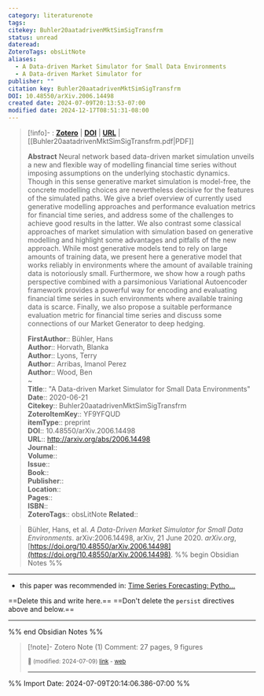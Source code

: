 ```yaml
---
category: literaturenote
tags: 
citekey: Buhler20aatadrivenMktSimSigTransfrm
status: unread
dateread: 
ZoteroTags: obsLitNote
aliases:
  - A Data-driven Market Simulator for Small Data Environments
  - A Data-driven Market Simulator for
publisher: ""
citation key: Buhler20aatadrivenMktSimSigTransfrm
DOI: 10.48550/arXiv.2006.14498
created date: 2024-07-09T20:13:53-07:00
modified date: 2024-12-17T08:51:31-08:00
---
```


> [!info]- : [**Zotero**](zotero://select/library/items/YF9YFQUD)  | [**DOI**](https://doi.org/10.48550/arXiv.2006.14498)  | [**URL**](http://arxiv.org/abs/2006.14498) | [[Buhler20aatadrivenMktSimSigTransfrm.pdf|PDF]]
>
> 
> **Abstract**
> Neural network based data-driven market simulation unveils a new and flexible way of modelling financial time series without imposing assumptions on the underlying stochastic dynamics. Though in this sense generative market simulation is model-free, the concrete modelling choices are nevertheless decisive for the features of the simulated paths. We give a brief overview of currently used generative modelling approaches and performance evaluation metrics for financial time series, and address some of the challenges to achieve good results in the latter. We also contrast some classical approaches of market simulation with simulation based on generative modelling and highlight some advantages and pitfalls of the new approach. While most generative models tend to rely on large amounts of training data, we present here a generative model that works reliably in environments where the amount of available training data is notoriously small. Furthermore, we show how a rough paths perspective combined with a parsimonious Variational Autoencoder framework provides a powerful way for encoding and evaluating financial time series in such environments where available training data is scarce. Finally, we also propose a suitable performance evaluation metric for financial time series and discuss some connections of our Market Generator to deep hedging.
> 
> 
> **FirstAuthor**:: Bühler, Hans  
> **Author**:: Horvath, Blanka  
> **Author**:: Lyons, Terry  
> **Author**:: Arribas, Imanol Perez  
> **Author**:: Wood, Ben  
~    
> **Title**:: "A Data-driven Market Simulator for Small Data Environments"  
> **Date**:: 2020-06-21  
> **Citekey**:: Buhler20aatadrivenMktSimSigTransfrm  
> **ZoteroItemKey**:: YF9YFQUD  
> **itemType**:: preprint  
> **DOI**:: 10.48550/arXiv.2006.14498  
> **URL**:: http://arxiv.org/abs/2006.14498  
> **Journal**::   
> **Volume**::   
> **Issue**::   
> **Book**::   
> **Publisher**::   
> **Location**::    
> **Pages**::   
> **ISBN**::   
> **ZoteroTags**:: obsLitNote
> **Related**:: 

> Bühler, Hans, et al. _A Data-Driven Market Simulator for Small Data Environments_. arXiv:2006.14498, arXiv, 21 June 2020. _arXiv.org_, [https://doi.org/10.48550/arXiv.2006.14498](https://doi.org/10.48550/arXiv.2006.14498).
%% begin Obsidian Notes %%
___

- this paper was recommended in: [Time Series Forecasting: Pytho...](https://opendatascience.com/time-series-forecasting-and-simulations-python-signature-transformation-method/)

==Delete this and write here.==
==Don't delete the `persist` directives above and below.==
___
%% end Obsidian Notes %%

> [!note]- Zotero Note (1)
> Comment: 27 pages, 9 figures
> 
> <small>📝️ (modified: 2024-07-09) [link](zotero://select/library/items/MFXEMEBC) - [web](http://zotero.org/users/60638/items/MFXEMEBC)</small>
>  
> ---




%% Import Date: 2024-07-09T20:14:06.386-07:00 %%

